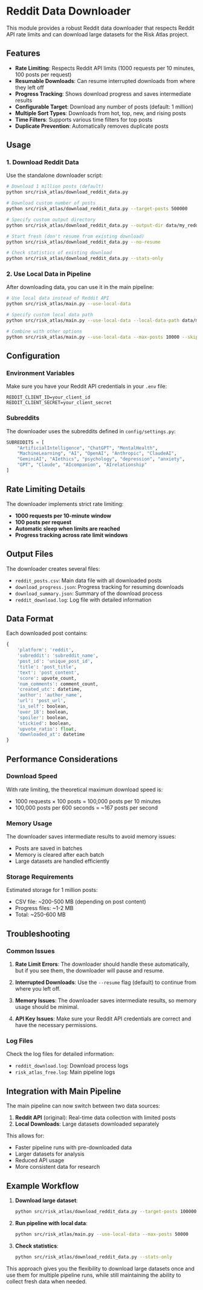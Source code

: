 # Reddit Data Downloader

This module provides a robust Reddit data downloader that respects Reddit API rate limits and can download large datasets for the Risk Atlas project.

## Features

- **Rate Limiting**: Respects Reddit API limits (1000 requests per 10 minutes, 100 posts per request)
- **Resumable Downloads**: Can resume interrupted downloads from where they left off
- **Progress Tracking**: Shows download progress and saves intermediate results
- **Configurable Target**: Download any number of posts (default: 1 million)
- **Multiple Sort Types**: Downloads from hot, top, new, and rising posts
- **Time Filters**: Supports various time filters for top posts
- **Duplicate Prevention**: Automatically removes duplicate posts

## Usage

### 1. Download Reddit Data

Use the standalone downloader script:

```bash
# Download 1 million posts (default)
python src/risk_atlas/download_reddit_data.py

# Download custom number of posts
python src/risk_atlas/download_reddit_data.py --target-posts 500000

# Specify custom output directory
python src/risk_atlas/download_reddit_data.py --output-dir data/my_reddit_data

# Start fresh (don't resume from existing download)
python src/risk_atlas/download_reddit_data.py --no-resume

# Check statistics of existing download
python src/risk_atlas/download_reddit_data.py --stats-only
```

### 2. Use Local Data in Pipeline

After downloading data, you can use it in the main pipeline:

```bash
# Use local data instead of Reddit API
python src/risk_atlas/main.py --use-local-data

# Specify custom local data path
python src/risk_atlas/main.py --use-local-data --local-data-path data/my_reddit_data/reddit_posts.csv

# Combine with other options
python src/risk_atlas/main.py --use-local-data --max-posts 10000 --skip-deduplication
```

## Configuration

### Environment Variables

Make sure you have your Reddit API credentials in your `.env` file:

```
REDDIT_CLIENT_ID=your_client_id
REDDIT_CLIENT_SECRET=your_client_secret
```

### Subreddits

The downloader uses the subreddits defined in `config/settings.py`:

```python
SUBREDDITS = [
    "ArtificialIntelligence", "ChatGPT", "MentalHealth", 
    "MachineLearning", "AI", "OpenAI", "Anthropic", "ClaudeAI",
    "GeminiAI", "AIethics", "psychology", "depression", "anxiety",
    "GPT", "Claude", "AIcompanion", "AIrelationship"
]
```

## Rate Limiting Details

The downloader implements strict rate limiting:

- **1000 requests per 10-minute window**
- **100 posts per request**
- **Automatic sleep when limits are reached**
- **Progress tracking across rate limit windows**

## Output Files

The downloader creates several files:

- `reddit_posts.csv`: Main data file with all downloaded posts
- `download_progress.json`: Progress tracking for resuming downloads
- `download_summary.json`: Summary of the download process
- `reddit_download.log`: Log file with detailed information

## Data Format

Each downloaded post contains:

```python
{
    'platform': 'reddit',
    'subreddit': 'subreddit_name',
    'post_id': 'unique_post_id',
    'title': 'post_title',
    'text': 'post_content',
    'score': upvote_count,
    'num_comments': comment_count,
    'created_utc': datetime,
    'author': 'author_name',
    'url': 'post_url',
    'is_self': boolean,
    'over_18': boolean,
    'spoiler': boolean,
    'stickied': boolean,
    'upvote_ratio': float,
    'downloaded_at': datetime
}
```

## Performance Considerations

### Download Speed

With rate limiting, the theoretical maximum download speed is:
- 1000 requests × 100 posts = 100,000 posts per 10 minutes
- 100,000 posts per 600 seconds = ~167 posts per second

### Memory Usage

The downloader saves intermediate results to avoid memory issues:
- Posts are saved in batches
- Memory is cleared after each batch
- Large datasets are handled efficiently

### Storage Requirements

Estimated storage for 1 million posts:
- CSV file: ~200-500 MB (depending on post content)
- Progress files: ~1-2 MB
- Total: ~250-600 MB

## Troubleshooting

### Common Issues

1. **Rate Limit Errors**: The downloader should handle these automatically, but if you see them, the downloader will pause and resume.

2. **Interrupted Downloads**: Use the `--resume` flag (default) to continue from where you left off.

3. **Memory Issues**: The downloader saves intermediate results, so memory usage should be minimal.

4. **API Key Issues**: Make sure your Reddit API credentials are correct and have the necessary permissions.

### Log Files

Check the log files for detailed information:
- `reddit_download.log`: Download process logs
- `risk_atlas_free.log`: Main pipeline logs

## Integration with Main Pipeline

The main pipeline can now switch between two data sources:

1. **Reddit API** (original): Real-time data collection with limited posts
2. **Local Downloads**: Large datasets downloaded separately

This allows for:
- Faster pipeline runs with pre-downloaded data
- Larger datasets for analysis
- Reduced API usage
- More consistent data for research

## Example Workflow

1. **Download large dataset**:
   ```bash
   python src/risk_atlas/download_reddit_data.py --target-posts 1000000
   ```

2. **Run pipeline with local data**:
   ```bash
   python src/risk_atlas/main.py --use-local-data --max-posts 50000
   ```

3. **Check statistics**:
   ```bash
   python src/risk_atlas/download_reddit_data.py --stats-only
   ```

This approach gives you the flexibility to download large datasets once and use them for multiple pipeline runs, while still maintaining the ability to collect fresh data when needed. 